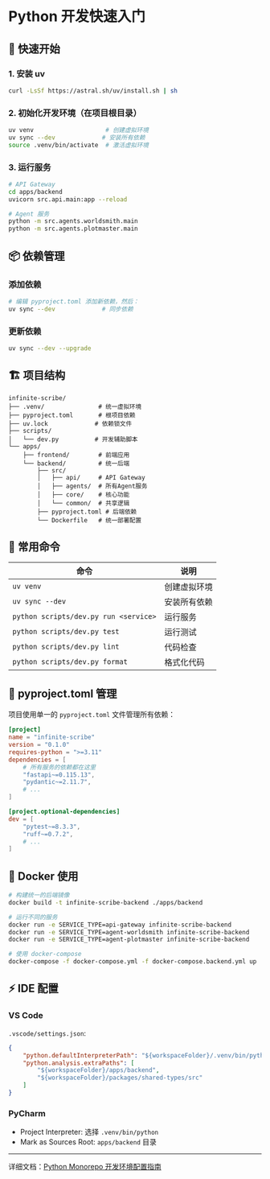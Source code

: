 # Python 开发快速入门

## 🚀 快速开始

### 1. 安装 uv
```bash
curl -LsSf https://astral.sh/uv/install.sh | sh
```

### 2. 初始化开发环境（在项目根目录）
```bash
uv venv                    # 创建虚拟环境
uv sync --dev             # 安装所有依赖
source .venv/bin/activate  # 激活虚拟环境
```

### 3. 运行服务
```bash
# API Gateway
cd apps/backend
uvicorn src.api.main:app --reload

# Agent 服务
python -m src.agents.worldsmith.main
python -m src.agents.plotmaster.main
```

## 📦 依赖管理

### 添加依赖
```bash
# 编辑 pyproject.toml 添加新依赖，然后：
uv sync --dev             # 同步依赖
```

### 更新依赖
```bash
uv sync --dev --upgrade
```

## 🏗️ 项目结构

```
infinite-scribe/
├── .venv/               # 统一虚拟环境
├── pyproject.toml       # 根项目依赖
├── uv.lock             # 依赖锁文件
├── scripts/
│   └── dev.py          # 开发辅助脚本
└── apps/
    ├── frontend/        # 前端应用
    └── backend/         # 统一后端
        ├── src/
        │   ├── api/     # API Gateway
        │   ├── agents/  # 所有Agent服务
        │   ├── core/    # 核心功能
        │   └── common/  # 共享逻辑
        ├── pyproject.toml # 后端依赖
        └── Dockerfile   # 统一部署配置
```

## 🔧 常用命令

| 命令 | 说明 |
|------|------|
| `uv venv` | 创建虚拟环境 |
| `uv sync --dev` | 安装所有依赖 |
| `python scripts/dev.py run <service>` | 运行服务 |
| `python scripts/dev.py test` | 运行测试 |
| `python scripts/dev.py lint` | 代码检查 |
| `python scripts/dev.py format` | 格式化代码 |

## 📝 pyproject.toml 管理

项目使用单一的 `pyproject.toml` 文件管理所有依赖：

```toml
[project]
name = "infinite-scribe"
version = "0.1.0"
requires-python = ">=3.11"
dependencies = [
    # 所有服务的依赖都在这里
    "fastapi~=0.115.13",
    "pydantic~=2.11.7",
    # ...
]

[project.optional-dependencies]
dev = [
    "pytest~=8.3.3",
    "ruff~=0.7.2",
    # ...
]
```

## 🐳 Docker 使用

```bash
# 构建统一的后端镜像
docker build -t infinite-scribe-backend ./apps/backend

# 运行不同的服务
docker run -e SERVICE_TYPE=api-gateway infinite-scribe-backend
docker run -e SERVICE_TYPE=agent-worldsmith infinite-scribe-backend
docker run -e SERVICE_TYPE=agent-plotmaster infinite-scribe-backend

# 使用 docker-compose
docker-compose -f docker-compose.yml -f docker-compose.backend.yml up
```

## ⚡ IDE 配置

### VS Code
`.vscode/settings.json`:
```json
{
    "python.defaultInterpreterPath": "${workspaceFolder}/.venv/bin/python",
    "python.analysis.extraPaths": [
        "${workspaceFolder}/apps/backend",
        "${workspaceFolder}/packages/shared-types/src"
    ]
}
```

### PyCharm
- Project Interpreter: 选择 `.venv/bin/python`
- Mark as Sources Root: `apps/backend` 目录

---

详细文档：[Python Monorepo 开发环境配置指南](docs/development/python-monorepo-setup.md)
